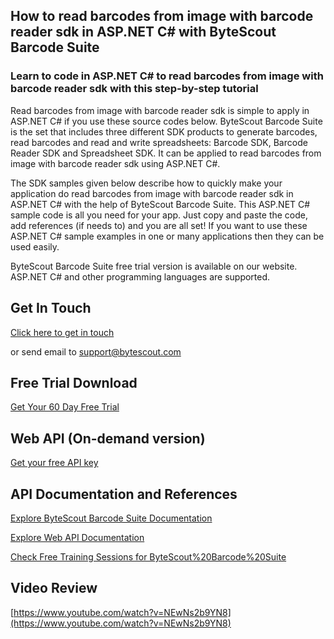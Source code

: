 ## How to read barcodes from image with barcode reader sdk in ASP.NET C# with ByteScout Barcode Suite

### Learn to code in ASP.NET C# to read barcodes from image with barcode reader sdk with this step-by-step tutorial

Read barcodes from image with barcode reader sdk is simple to apply in ASP.NET C# if you use these source codes below. ByteScout Barcode Suite is the set that includes three different SDK products to generate barcodes, read barcodes and read and write spreadsheets: Barcode SDK, Barcode Reader SDK and Spreadsheet SDK. It can be applied to read barcodes from image with barcode reader sdk using ASP.NET C#.

The SDK samples given below describe how to quickly make your application do read barcodes from image with barcode reader sdk in ASP.NET C# with the help of ByteScout Barcode Suite. This ASP.NET C# sample code is all you need for your app. Just copy and paste the code, add references (if needs to) and you are all set! If you want to use these ASP.NET C# sample examples in one or many applications then they can be used easily.

ByteScout Barcode Suite free trial version is available on our website. ASP.NET C# and other programming languages are supported.

## Get In Touch

[Click here to get in touch](https://bytescout.zendesk.com/hc/en-us/requests/new?subject=ByteScout%20Barcode%20Suite%20Question)

or send email to [support@bytescout.com](mailto:support@bytescout.com?subject=ByteScout%20Barcode%20Suite%20Question) 

## Free Trial Download

[Get Your 60 Day Free Trial](https://bytescout.com/download/web-installer?utm_source=github-readme)

## Web API (On-demand version)

[Get your free API key](https://pdf.co/documentation/api?utm_source=github-readme)

## API Documentation and References

[Explore ByteScout Barcode Suite Documentation](https://bytescout.com/documentation/index.html?utm_source=github-readme)

[Explore Web API Documentation](https://pdf.co/documentation/api?utm_source=github-readme)

[Check Free Training Sessions for ByteScout%20Barcode%20Suite](https://academy.bytescout.com/)

## Video Review

[https://www.youtube.com/watch?v=NEwNs2b9YN8](https://www.youtube.com/watch?v=NEwNs2b9YN8)